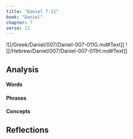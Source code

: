 ```yaml
---
title: "Daniel 7:11"
book: "Daniel"
chapter: 7
verse: 11
---
```

![[/Greek/Daniel/007/Daniel-007-011G.md#Text]]
![[/Hebrew/Daniel/007/Daniel-007-011H.md#Text]]

## Analysis

#### Words

#### Phrases

#### Concepts

## Reflections
